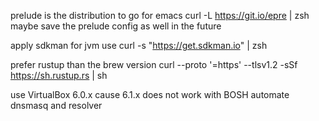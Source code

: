 prelude is the distribution to go for emacs
curl -L https://git.io/epre | zsh
maybe save the prelude config as well in the future

apply sdkman for jvm use
curl -s "https://get.sdkman.io" | zsh

prefer rustup than the brew version
curl --proto '=https' --tlsv1.2 -sSf https://sh.rustup.rs | sh

use VirtualBox 6.0.x cause 6.1.x does not work with BOSH
automate dnsmasq and resolver